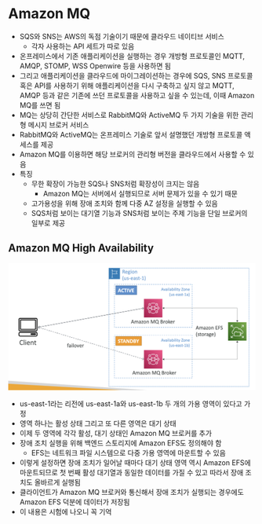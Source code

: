 # Amazon MQ

- SQS와 SNS는 AWS의 독점 기술이기 때문에 클라우드 네이티브 서비스
	- 각자 사용하는 API 세트가 따로 있음
- 온프레미스에서 기존 애플리케이션을 실행하는 경우 개방형 프로토콜인 MQTT, AMQP, STOMP, WSS Openwire 등을 사용하면 됨
- 그리고 애플리케이션을 클라우드에 마이그레이션하는 경우에 SQS, SNS 프로토콜 혹은 API를 사용하기 위해 애플리케이션을 다시 구축하고 싶지 않고 MQTT, AMQP 등과 같은 기존에 쓰던 프로토콜을 사용하고 싶을 수 있는데, 이때 Amazon MQ를 쓰면 됨
- MQ는 상당히 간단한 서비스로 RabbitMQ와 ActiveMQ 두 가지 기술을 위한 관리형 메시지 브로커 서비스
- RabbitMQ와 ActiveMQ는 온프레미스 기술로 앞서 설명했던 개방형 프로토콜 액세스를 제공
- Amazon MQ를 이용하면 해당 브로커의 관리형 버전을 클라우드에서 사용할 수 있음
- 특징
	- 무한 확장이 가능한 SQS나 SNS처럼 확장성이 크지는 않음
		- Amazon MQ는 서버에서 실행되므로 서버 문제가 있을 수 있기 때문
	- 고가용성을 위해 장애 조치와 함께 다중 AZ 설정을 실행할 수 있음
	- SQS처럼 보이는 대기열 기능과 SNS처럼 보이는 주제 기능을 단일 브로커의 일부로 제공

## Amazon MQ High Availability

![mq](https://github.com/seungwonbased/TIL/blob/main/AWS/assets/mq1.png)

- us-east-1라는 리전에 us-east-1a와 us-east-1b 두 개의 가용 영역이 있다고 가정
- 영역 하나는 활성 상태 그리고 또 다른 영역은 대기 상태
- 이제 두 영역에 각각 활성, 대기 상태인 Amazon MQ 브로커를 추가
- 장애 조치 실행을 위해 백엔드 스토리지에 Amazon EFS도 정의해야 함
	- EFS는 네트워크 파일 시스템으로 다중 가용 영역에 마운트할 수 있음
- 이렇게 설정하면 장애 조치가 일어날 때마다 대기 상태 영역 역시 Amazon EFS에 마운트되므로 첫 번째 활성 대기열과 동일한 데이터를 가질 수 있고 따라서 장애 조치도 올바르게 실행됨
- 클라이언트가 Amazon MQ 브로커와 통신해서 장애 조치가 실행되는 경우에도 Amazon EFS 덕분에 데이터가 저장됨
- 이 내용은 시험에 나오니 꼭 기억

